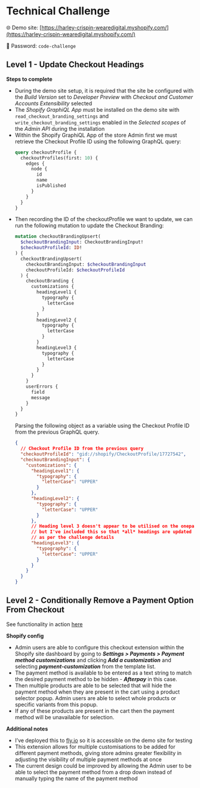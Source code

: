 # Technical Challenge

🌐 Demo site: [https://harley-crispin-wearedigital.myshopify.com/](https://harley-crispin-wearedigital.myshopify.com/)

🔐 Password: `code-challenge`

## Level 1 - Update Checkout Headings

**Steps to complete**

- During the demo site setup, it is required that the site be configured with the _Build Version_ set to _Developer Preview_ with _Checkout and Customer Accounts Extensibility_ selected
- The _Shopify GraphiQL App_ must be installed on the demo site with `read_checkout_branding_settings` and `write_checkout_branding_settings` enabled in the _Selected scopes_ of the _Admin API_ during the installation
- Within the Shopify GraphiQL App of the store Admin first we must retrieve the Checkout Profile ID using the following GraphQL query:
  ```graphql
  query checkoutProfile {
    checkoutProfiles(first: 10) {
      edges {
        node {
          id
          name
          isPublished
        }
      }
    }
  }
  ```
- Then recording the ID of the checkoutProfile we want to update, we can run the following mutation to update the Checkout Branding:
  ```graphql
  mutation checkoutBrandingUpsert(
    $checkoutBrandingInput: CheckoutBrandingInput!
    $checkoutProfileId: ID!
  ) {
    checkoutBrandingUpsert(
      checkoutBrandingInput: $checkoutBrandingInput
      checkoutProfileId: $checkoutProfileId
    ) {
      checkoutBranding {
        customizations {
          headingLevel1 {
            typography {
              letterCase
            }
          }
          headingLevel2 {
            typography {
              letterCase
            }
          }
          headingLevel3 {
            typography {
              letterCase
            }
          }
        }
      }
      userErrors {
        field
        message
      }
    }
  }
  ```
  Parsing the following object as a variable using the Checkout Profile ID from the previous GraphQL query.
  ```json
  {
    // Checkout Profile ID from the previous query
    "checkoutProfileId": "gid://shopify/CheckoutProfile/17727542",
    "checkoutBrandingInput": {
      "customizations": {
        "headingLevel1": {
          "typography": {
            "letterCase": "UPPER"
          }
        },
        "headingLevel2": {
          "typography": {
            "letterCase": "UPPER"
          }
        },
        // Heading level 3 doesn't appear to be utilised on the onepage checkout template,
        // but I've included this so that *all* headings are updated to uppercase,
        // as per the challenge details
        "headingLevel3": {
          "typography": {
            "letterCase": "UPPER"
          }
        }
      }
    }
  }
  ```

## Level 2 - Conditionally Remove a Payment Option From Checkout

See functionality in action [here](https://www.loom.com/share/2e7ef9eefae94d1293fd97343da0b2ed?sid=a7eb4359-73ae-4bca-b523-6dc8a3ac9e9e)

**Shopify config**

- Admin users are able to configure this checkout extension within the Shopify site dashboard by going to **_Settings > Payments > Payment method customizations_** and clicking **_Add a customization_** and selecting **_payment-customization_** from the template list.
- The payment method is available to be entered as a text string to match the desired payment method to be hidden - **_Afterpay_** in this case.
- Then multiple products are able to be selected that will hide the payment method when they are present in the cart using a product selector popup. Admin users are able to select whole products or specific variants from this popup.
- If any of these products are present in the cart then the payment method will be unavailable for selection.

**Additional notes**

- I’ve deployed this to [fly.io](http://fly.io) so it is accessible on the demo site for testing
- This extension allows for multiple customisations to be added for different payment methods, giving store admins greater flexibility in adjusting the visibility of multiple payment methods at once
- The current design could be improved by allowing the Admin user to be able to select the payment method from a drop down instead of manually typing the name of the payment method
